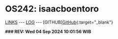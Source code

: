 ---
---

# OS242: isaacboentoro

[LINKS](LINKS/) --- [LOG](TXT/mylog.txt) --- [GITHUB][GitHub](https://github.com/isaacboentoro/os242/){:target="_blank"}

<b>
### REV: Wed 04 Sep 2024 10:01:56 WIB
<br>
